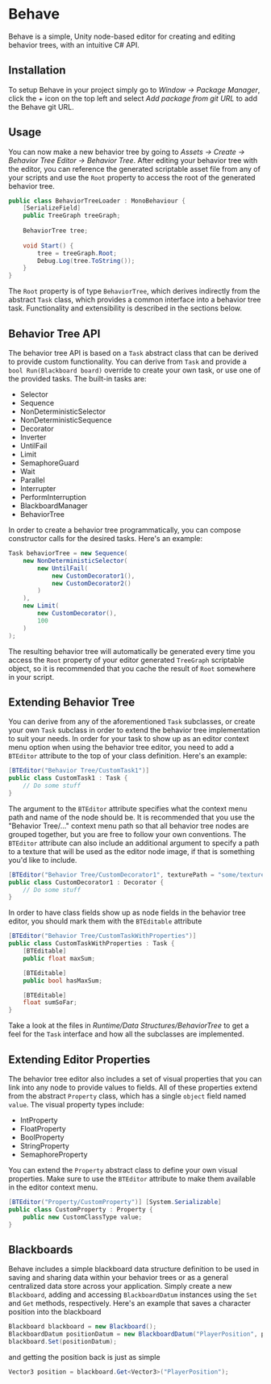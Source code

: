 # Behave

Behave is a simple, Unity node-based editor for creating and editing behavior trees, with an intuitive C# API.

## Installation

To setup Behave in your project simply go to _Window -> Package Manager_, click the _+_ icon on the top left and select _Add package from git URL_ to add the Behave git URL.

## Usage

You can now make a new behavior tree by going to _Assets -> Create -> Behavior Tree Editor -> Behavior Tree_.
After editing your behavior tree with the editor, you can reference the generated scriptable asset file from any of your scripts and use the `Root` property to access the root of the generated behavior tree. 
```csharp
public class BehaviorTreeLoader : MonoBehaviour {
    [SerializeField]
    public TreeGraph treeGraph;
    
    BehaviorTree tree;
    
    void Start() {
        tree = treeGraph.Root;
        Debug.Log(tree.ToString());
    }
}
```
The `Root` property is of type `BehaviorTree`, which derives indirectly from the abstract `Task` class, which provides a common interface into a behavior tree task. Functionality and extensibility is described in the sections below.

## Behavior Tree API

The behavior tree API is based on a `Task` abstract class that can be derived to provide custom functionality. You can derive from `Task` and provide a `bool Run(Blackboard board)` override to create your own task, or use one of the provided tasks. The built-in tasks are:

* Selector
* Sequence
* NonDeterministicSelector
* NonDeterministicSequence
* Decorator
* Inverter
* UntilFail
* Limit
* SemaphoreGuard
* Wait
* Parallel
* Interrupter
* PerformInterruption
* BlackboardManager
* BehaviorTree

In order to create a behavior tree programmatically, you can compose constructor calls for the desired tasks. Here's an example:
```csharp
Task behaviorTree = new Sequence(
    new NonDeterministicSelector(
        new UntilFail(
            new CustomDecorator1(),
            new CustomDecorator2()
        )
    ),
    new Limit(
        new CustomDecorator(),
        100
    )
);
```
The resulting behavior tree will automatically be generated every time you access the `Root` property of your editor generated `TreeGraph` scriptable object, so it is recommended that you cache the result of `Root` somewhere in your script.

## Extending Behavior Tree

You can derive from any of the aforementioned `Task` subclasses, or create your own `Task` subclass in order to extend the behavior tree implementation to suit your needs. In order for your task to show up as an editor context menu option when using the behavior tree editor, you need to add a `BTEditor` attribute to the top of your class definition. Here's an example:
```csharp
[BTEditor("Behavior Tree/CustomTask1")]
public class CustomTask1 : Task {
    // Do some stuff
}
```
The argument to the `BTEditor` attribute specifies what the context menu path and name of the node should be. It is recommended that you use the "Behavior Tree/..." context menu path so that all behavior tree nodes are grouped together, but you are free to follow your own conventions.
The `BTEditor` attribute can also include an additional argument to specify a path to a texture that will be used as the editor node image, if that is something you'd like to include.
```csharp
[BTEditor("Behavior Tree/CustomDecorator1", texturePath = "some/texture/path/here")]
public class CustomDecorator1 : Decorator {
    // Do some stuff
}
```
In order to have class fields show up as node fields in the behavior tree editor, you should mark them with the `BTEditable` attribute
```csharp
[BTEditor("Behavior Tree/CustomTaskWithProperties")]
public class CustomTaskWithProperties : Task {
    [BTEditable]
    public float maxSum;

    [BTEditable]
    public bool hasMaxSum;

    [BTEditable]
    float sumSoFar;
}
```

Take a look at the files in _Runtime/Data Structures/BehaviorTree_ to get a feel for the `Task` interface and how all the subclasses are implemented.

## Extending Editor Properties

The behavior tree editor also includes a set of visual properties that you can link into any node to provide values to fields. All of these properties extend from the abstract `Property` class, which has a single `object` field named `value`. The visual property types include:

* IntProperty
* FloatProperty
* BoolProperty
* StringProperty
* SemaphoreProperty

You can extend the `Property` abstract class to define your own visual properties. Make sure to use the `BTEditor` attribute to make them available in the editor context menu.
```csharp
[BTEditor("Property/CustomProperty")] [System.Serializable]
public class CustomProperty : Property {
    public new CustomClassType value;
}
```

## Blackboards

Behave includes a simple blackboard data structure definition to be used in saving and sharing data within your behavior trees or as a general centralized data store across your application. Simply create a new `Blackboard`, adding and accessing `BlackboardDatum` instances using the `Set` and `Get` methods, respectively. Here's an example that saves a character position into the blackboard
```csharp
Blackboard blackboard = new Blackboard();
BlackboardDatum positionDatum = new BlackboardDatum("PlayerPosition", playerGO.transform.position);
blackboard.Set(positionDatum);
```
and getting the position back is just as simple
```csharp
Vector3 position = blackboard.Get<Vector3>("PlayerPosition");
```
